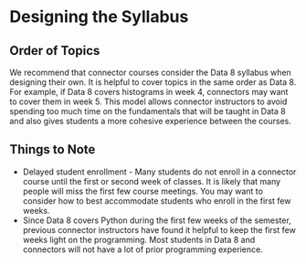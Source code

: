 # Designing the Syllabus

## Order of Topics

We recommend that connector courses consider the Data 8 syllabus when designing their own. It is helpful to cover topics in the same order as Data 8. For example, if Data 8 covers histograms in week 4, connectors may want to cover them in week 5. This model allows connector instructors to avoid spending too much time on the fundamentals that will be taught in Data 8 and also gives students a more cohesive experience between the courses.

## Things to Note

* Delayed student enrollment - Many students do not enroll in a connector course until the first or second week of classes. It is likely that many people will miss the first few course meetings. You may want to consider how to best accommodate students who enroll in the first few weeks.
* Since Data 8 covers Python during the first few weeks of the semester, previous connector instructors have found it helpful to keep the first few weeks light on the programming. Most students in Data 8 and connectors will not have a lot of prior programming experience. 




